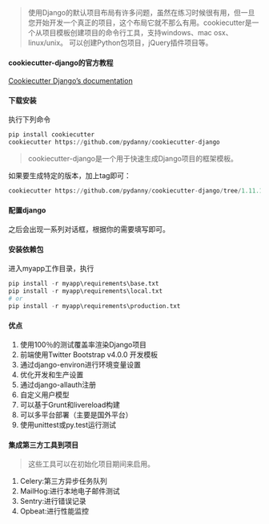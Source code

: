 > 使用Django的默认项目布局有许多问题，虽然在练习时候很有用，但一旦您开始开发一个真正的项目，这个布局它就不那么有用。cookiecutter是一个从项目模板创建项目的命令行工具，支持windows、mac osx、linux/unix。 可以创建Python包项目，jQuery插件项目等。

#### cookiecutter-django的官方教程

[Cookiecutter Django’s documentation](https://cookiecutter-django.readthedocs.io/en/latest/)

#### 下载安装

执行下列命令
```python
pip install cookiecutter
cookiecutter https://github.com/pydanny/cookiecutter-django
```

> cookiecutter-django是一个用于快速生成Django项目的框架模板。

如果要生成特定的版本，加上tag即可：

```python
cookiecutter https://github.com/pydanny/cookiecutter-django/tree/1.11.10
```

#### 配置django

之后会出现一系列对话框，根据你的需要填写即可。

#### 安装依赖包

进入myapp工作目录，执行
```python
pip install -r myapp\requirements\base.txt
pip install -r myapp\requirements\local.txt
# or
pip install -r myapp\requirements\production.txt
```

#### 优点

1. 使用100％的测试覆盖率渲染Django项目
2. 前端使用Twitter Bootstrap v4.0.0 开发模板
3. 通过django-environ进行环境变量设置
1. 优化开发和生产设置
1. 通过django-allauth注册
1. 自定义用户模型
1. 可以基于Grunt和livereload构建
1. 可以多平台部署（主要是国外平台）
1. 使用unittest或py.test运行测试


#### 集成第三方工具到项目
> 这些工具可以在初始化项目期间来启用。
1. Celery:第三方异步任务队列
1. MailHog:进行本地电子邮件测试
1. Sentry:进行错误记录
1. Opbeat:进行性能监控


